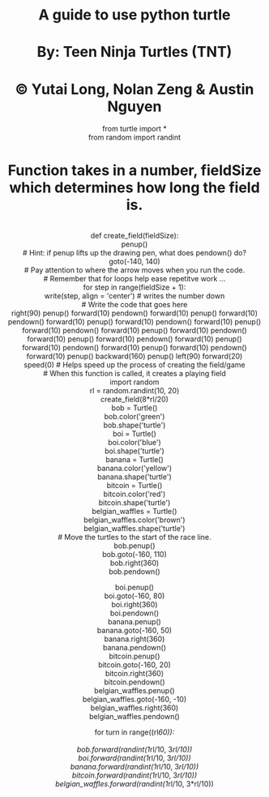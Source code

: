 <center>


<h1>A guide to use python turtle

<h1>By: Teen Ninja Turtles (TNT) </h1>

<h1>&copy; Yutai Long, Nolan Zeng & Austin Nguyen</h1>






from turtle import *
<br>
from random import randint
<br>
# Function takes in a number, fieldSize which determines how long the field is.
<br>
def create_field(fieldSize):
<br>
  penup()   
  <br>
  # Hint: if penup lifts up the drawing pen, what does pendown() do?
  <br>
  goto(-140, 140) 
  <br>
  # Pay attention to where the arrow moves when you run the code.
<br>
  # Remember that for loops help ease repetitve work ... 
<br> 
  for step in range(fieldSize + 1):
<br>
    write(step, align = 'center') # writes the number down
    <br>
    # Write the code that goes here
    <br>
    right(90)
    penup()
    forward(10) 
    pendown()
    forward(10)
    penup()
    forward(10)
    pendown()
    forward(10)
    penup()
    forward(10) 
    pendown()
    forward(10)
    penup()
    forward(10)
    pendown()
    forward(10)
    penup()
    forward(10) 
    pendown()
    forward(10)
    penup()
    forward(10)
    pendown()
    forward(10)
    penup()
    forward(10) 
    pendown()
    forward(10)
    penup()
    forward(10)
    pendown()
    forward(10)
    penup()
    backward(160)
    penup()
    left(90)
    forward(20)

<br>
speed(0) # Helps speed up the process of creating the field/game
<br>
# When this function is called, it creates a playing field
<br>
import random
<br>
rl = random.randint(10, 20)




<br>
create_field(8*rl/20)

<br>
bob = Turtle()
<br>
bob.color('green')
<br>
bob.shape('turtle')
<br>
boi = Turtle()
<br>
boi.color('blue')
<br>
boi.shape('turtle')
<br>
banana = Turtle()
<br>
banana.color('yellow')
<br>
banana.shape('turtle')
<br>
bitcoin = Turtle()
<br>
bitcoin.color('red')
<br>
bitcoin.shape('turtle')
<br>
belgian_waffles = Turtle()
<br>
belgian_waffles.color('brown')
<br>
belgian_waffles.shape('turtle')
<br>
# Move the turtles to the start of the race line. 
<br>
bob.penup()
<br>
bob.goto(-160, 110)
<br>
bob.right(360)
<br>
bob.pendown()
<br>

boi.penup()
<br>
boi.goto(-160, 80)
<br>
boi.right(360)
<br>
boi.pendown()
<br>
banana.penup()
<br>
banana.goto(-160, 50)
<br>
banana.right(360)
<br>
banana.pendown()
<br>
bitcoin.penup()
<br>
bitcoin.goto(-160, 20)
<br>
bitcoin.right(360)
<br>
bitcoin.pendown()
<br>
belgian_waffles.penup()
<br>
belgian_waffles.goto(-160, -10)
<br>
belgian_waffles.right(360)
<br>
belgian_waffles.pendown()
<br>



for turn in range((rl*60)):
  <br>  
  bob.forward(randint(1*rl/10, 3*rl/10))
  <br>
  boi.forward(randint(1*rl/10, 3*rl/10))
  <br>
  banana.forward(randint(1*rl/10, 3*rl/10))
  <br>
  bitcoin.forward(randint(1*rl/10, 3*rl/10))
  <br>
  belgian_waffles.forward(randint(1*rl/10, 3*rl/10))
<br>
</center>
